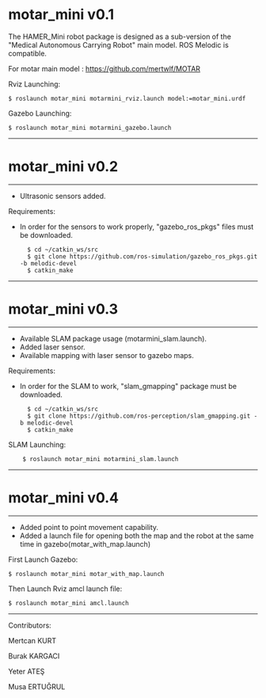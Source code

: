 # motar_mini v0.1
The HAMER_Mini robot package is designed as a sub-version of the "Medical Autonomous Carrying Robot" main model. ROS Melodic is compatible.

For motar main model : https://github.com/mertwlf/MOTAR

Rviz Launching:

    $ roslaunch motar_mini motarmini_rviz.launch model:=motar_mini.urdf
    
Gazebo Launching:

    $ roslaunch motar_mini motarmini_gazebo.launch
    
------------------------------------------------------------------------------
# motar_mini v0.2
-----------------------------
- Ultrasonic sensors added.

Requirements:

- In order for the sensors to work properly, "gazebo_ros_pkgs" files must be downloaded.

        $ cd ~/catkin_ws/src
        $ git clone https://github.com/ros-simulation/gazebo_ros_pkgs.git -b melodic-devel
        $ catkin_make

----------------------------------------------------------------------------------
# motar_mini v0.3
-----------------------------

-   Available SLAM package usage (motarmini_slam.launch).
-   Added laser sensor.
-   Available mapping with laser sensor to gazebo maps.

Requirements:

- In order for the SLAM to work, "slam_gmapping" package must be downloaded.
    
        $ cd ~/catkin_ws/src
        $ git clone https://github.com/ros-perception/slam_gmapping.git -b melodic-devel
        $ catkin_make

SLAM Launching:

        $ roslaunch motar_mini motarmini_slam.launch

------------------------------------------------------------------------------------------
# motar_mini v0.4
-----------------------------
-   Added point to point movement capability.
-   Added a launch file for opening both the map and the robot at the same time in gazebo(motar_with_map.launch)

First Launch Gazebo:

    $ roslaunch motar_mini motar_with_map.launch
Then Launch Rviz amcl launch file:

    $ roslaunch motar_mini amcl.launch


------------------------------------------------------------------------------------------
Contributors: 

Mertcan KURT

Burak KARGACI

Yeter ATEŞ

Musa ERTUĞRUL
